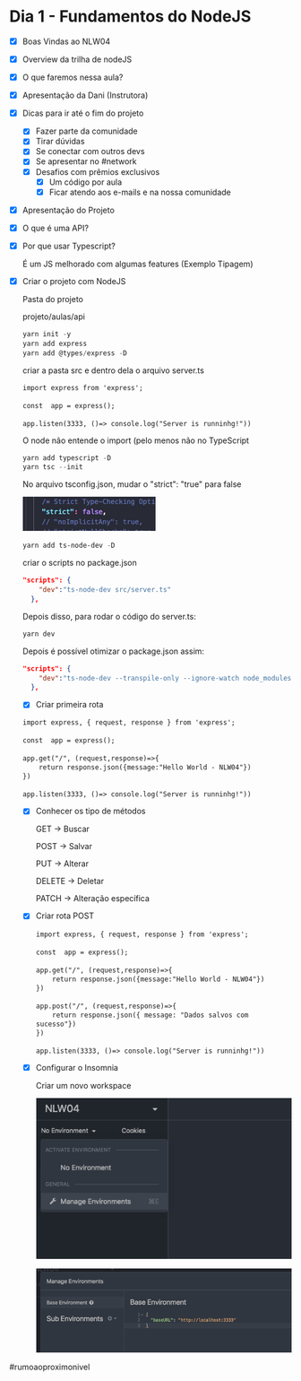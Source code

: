 # Dia 1 - Fundamentos do NodeJS

- [x]  Boas Vindas ao NLW04
- [x]  Overview da trilha de nodeJS
- [x]  O que faremos nessa aula?
- [x]  Apresentação da Dani (Instrutora)
- [x]  Dicas para ir até o fim do projeto
    - [x]  Fazer parte da comunidade
    - [x]  Tirar dúvidas
    - [x]  Se conectar com outros devs
    - [x]  Se apresentar no #network
    - [x]  Desafios com prêmios exclusivos
        - [x]  Um código por aula
        - [x]  Ficar atendo aos e-mails e na nossa comunidade
- [x]  Apresentação do Projeto
- [x]  O que é uma API?
- [x]  Por que usar Typescript?

    É um JS melhorado com algumas features (Exemplo Tipagem)

- [x]  Criar o projeto com NodeJS

    Pasta do projeto

    projeto/aulas/api

    ```powershell
    yarn init -y
    yarn add express
    yarn add @types/express -D
    ```

    criar a pasta src e dentro dela o arquivo server.ts

    ```tsx
    import express from 'express';

    const  app = express();

    app.listen(3333, ()=> console.log("Server is runninhg!"))
    ```

    O node não entende o import (pelo menos não no TypeScript

    ```powershell
    yarn add typescript -D
    yarn tsc --init
    ```

    No arquivo tsconfig.json, mudar o "strict": "true" para false

    ![Dia%201%20-%20Fundamentos%20do%20NodeJS%20a11b13e282ad4a73b5abab85689ddef6/Untitled.png](Dia%201%20-%20Fundamentos%20do%20NodeJS%20a11b13e282ad4a73b5abab85689ddef6/Untitled.png)

    ```powershell
    yarn add ts-node-dev -D
    ```

    criar o scripts no package.json

    ```json
    "scripts": {
        "dev":"ts-node-dev src/server.ts"
      },
    ```

    Depois disso, para rodar o código do server.ts:

    ```powershell
    yarn dev
    ```

    Depois é possível otimizar o package.json assim:

    ```json
    "scripts": {
        "dev":"ts-node-dev --transpile-only --ignore-watch node_modules src/server.ts"
      },
    ```

    - [x]  Criar primeira rota

    ```tsx
    import express, { request, response } from 'express';

    const  app = express();

    app.get("/", (request,response)=>{
        return response.json({message:"Hello World - NLW04"})
    })

    app.listen(3333, ()=> console.log("Server is runninhg!"))
    ```

    - [x]  Conhecer os tipo de métodos

        GET → Buscar

        POST → Salvar

        PUT → Alterar

        DELETE → Deletar

        PATCH → Alteração específica

    - [x]  Criar rota POST

        ```tsx
        import express, { request, response } from 'express';

        const  app = express();

        app.get("/", (request,response)=>{
            return response.json({message:"Hello World - NLW04"})
        })

        app.post("/", (request,response)=>{
            return response.json({ message: "Dados salvos com sucesso"})
        })

        app.listen(3333, ()=> console.log("Server is runninhg!"))
        ```

    - [x]  Configurar o Insomnia

        Criar um novo workspace

        ![Dia%201%20-%20Fundamentos%20do%20NodeJS%20a11b13e282ad4a73b5abab85689ddef6/Untitled%201.png](Dia%201%20-%20Fundamentos%20do%20NodeJS%20a11b13e282ad4a73b5abab85689ddef6/Untitled%201.png)

        ![Dia%201%20-%20Fundamentos%20do%20NodeJS%20a11b13e282ad4a73b5abab85689ddef6/Untitled%202.png](Dia%201%20-%20Fundamentos%20do%20NodeJS%20a11b13e282ad4a73b5abab85689ddef6/Untitled%202.png)

#rumoaoproximonivel